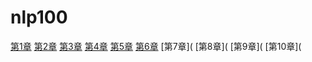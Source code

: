 # nlp100


[第1章](https://colab.research.google.com/drive/1IOCpyxWbMsMc0GeauzVRfdqEw_Yn0yxm)
[第2章](https://colab.research.google.com/drive/164pyZhiTiweWGgTL5n3PkRkK7WBr1-1e)
[第3章](https://colab.research.google.com/drive/1xB69ocp9N3Rb9M-TP7yAcUaNG_HNGorD)
[第4章](https://colab.research.google.com/drive/1ExRiv6PqCRP2f3EFZpzgqwRjJfXAPoKZ)
[第5章](https://colab.research.google.com/drive/1zhyevS4woApLpRdAnBQWl8DP2t8TSvjj)
[第6章](https://colab.research.google.com/drive/1WPDZn0z5-6tj0-YUgYNvvNgQcYta--ff)
[第7章](
[第8章](
[第9章](
[第10章](
